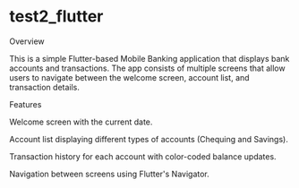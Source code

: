 # test2_flutter

Overview

This is a simple Flutter-based Mobile Banking application that displays bank accounts and transactions. The app consists of multiple screens that allow users to navigate between the welcome screen, account list, and transaction details.

Features

Welcome screen with the current date.

Account list displaying different types of accounts (Chequing and Savings).

Transaction history for each account with color-coded balance updates.

Navigation between screens using Flutter's Navigator.

